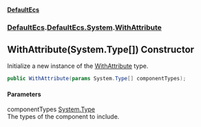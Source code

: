 #### [DefaultEcs](./index.md 'index')
### [DefaultEcs](./index.md 'index').[DefaultEcs.System](./DefaultEcs-System.md 'DefaultEcs.System').[WithAttribute](./DefaultEcs-System-WithAttribute.md 'DefaultEcs.System.WithAttribute')
## WithAttribute(System.Type[]) Constructor
Initialize a new instance of the [WithAttribute](./DefaultEcs-System-WithAttribute.md 'DefaultEcs.System.WithAttribute') type.  
```C#
public WithAttribute(params System.Type[] componentTypes);
```
#### Parameters
<a name='DefaultEcs-System-WithAttribute-WithAttribute(System-Type--)-componentTypes'></a>
componentTypes [System.Type](https://docs.microsoft.com/en-us/dotnet/api/System.Type 'System.Type')  
The types of the component to include.  
